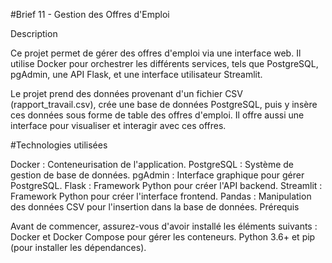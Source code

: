 #Brief 11 - Gestion des Offres d'Emploi

Description

Ce projet permet de gérer des offres d'emploi via une interface web. Il utilise Docker pour orchestrer les différents services, tels que PostgreSQL, pgAdmin, une API Flask, et une interface utilisateur Streamlit.

Le projet prend des données provenant d'un fichier CSV (rapport_travail.csv), crée une base de données PostgreSQL, puis y insère ces données sous forme de table des offres d'emploi. Il offre aussi une interface pour visualiser et interagir avec ces offres.

#Technologies utilisées

Docker : Conteneurisation de l'application.
PostgreSQL : Système de gestion de base de données.
pgAdmin : Interface graphique pour gérer PostgreSQL.
Flask : Framework Python pour créer l'API backend.
Streamlit : Framework Python pour créer l'interface frontend.
Pandas : Manipulation des données CSV pour l'insertion dans la base de données.
Prérequis

Avant de commencer, assurez-vous d'avoir installé les éléments suivants :
Docker et Docker Compose pour gérer les conteneurs.
Python 3.6+ et pip (pour installer les dépendances).
